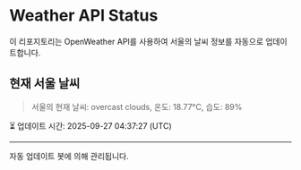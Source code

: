 
# Weather API Status

이 리포지토리는 OpenWeather API를 사용하여 서울의 날씨 정보를 자동으로 업데이트합니다.

## 현재 서울 날씨
> 서울의 현재 날씨: overcast clouds, 온도: 18.77°C, 습도: 89%

⏳ 업데이트 시간: 2025-09-27 04:37:27 (UTC)

---
자동 업데이트 봇에 의해 관리됩니다.
